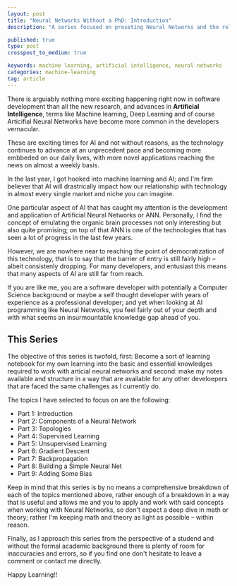 ```yaml
---
layout: post
title: "Neural Networks Without a PhD: Introduction"
description: "A series focused on preseting Neural Networks and the related concepts in layman's terms, that is to say without specialized knowledge in math or machine learning."

published: true
type: post
crosspost_to_medium: true

keywords: machine learning, artificial intelligence, neural networks
categories: machine-learning
tag: article
---
```

<!---
Recently, anything and everything **Artificial Intelligence** has seen a resurgence in focus and interest by not only the academic community but also the large corporate ecosystem and hobbist developer community. 
-->

There is arguiably nothing more exciting happening right now in software development than all the new research, and advances in **Artificial Intelligence**, terms like Machine learning, Deep Learning and of course Articifial Neural Networks have become more common in the developers vernacular. 

These are exciting times for AI and not without reasons, as the technology continues to advance at an unprecedent pace and becoming more embbeded on our daily lives, with more novel applications reaching the news on almost a weekly basis. 

In the last year, I got hooked into machine learning and AI; and I'm firm believer that AI will drastrically impact how our relationship with technology in almost every single market and niche you can imagine. 

One particular aspect of AI that has caught my attention is the development and application of Artificial Neural Networks or ANN. Personally, I find the concept of emulating the organic brain processes not only interesting but also quite promising; on top of that ANN is one of the technologies that has seen a lot of progress in the last few years.

However, we are nowhere near to reaching the point of democratization of this technology, that is to say that the barrier of entry is still fairly high – albeit consistenly dropping. For many developers, and entusiast this means that many aspects of AI are still far from reach. 

If you are like me, you are a software developer with potentially a Computer Science background or maybe a self thought developer with years of experience as a professional developer; and yet when looking at AI programming like Neural Networks, you feel fairly out of your depth and with what seems an insurmountable knowledge gap ahead of you.

## This Series

The objective of this series is twofold, first: Become a sort of learning notebook for my own learning into the basic and essential knowledges required to work with articial neural networks and second: make my notes available and structure in a way that are available for any other develoepers that are faced the same challenges as I currently do. 

The topics I have selected to focus on are the following: 

- Part 1: Introduction
- Part 2: Components of a Neural Network
- Part 3: Topologies
- Part 4: Supervised Learning
- Part 5: Unsupervised Learning
- Part 6: Gradient Descent
- Part 7: Backpropagation
- Part 8: Building a Simple Neural Net
- Part 9: Adding Some Bias

Keep in mind that this series is by no means a comprehensive breakdown of each of the topics mentioned above, rather enough of a breakdown in a way that is useful and allows me and you to apply and work with said concepts when working with Neural Networks, so don't expect a deep dive in math or theory; rather I'm keeping math and theory as light as possible – within reason.

Finally, as I approach this series from the perspective of a studend and without the formal academic background there is plenty of room for inaccuracies and errors, so if you find one don't hesitate to leave a comment or contact me directly.

Happy Learning!!
